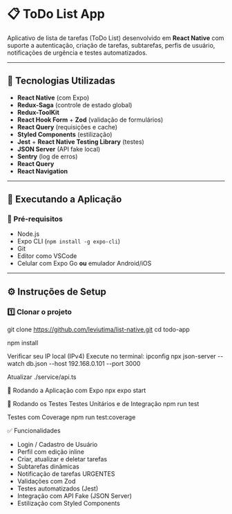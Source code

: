 # 📋 ToDo List App

Aplicativo de lista de tarefas (ToDo List) desenvolvido em **React Native** com suporte a autenticação, criação de tarefas, subtarefas, perfis de usuário, notificações de urgência e testes automatizados.

---

## 🧪 Tecnologias Utilizadas

- **React Native** (com Expo)
- **Redux-Saga** (controle de estado global)
- **Redux-ToolKit**
- **React Hook Form** + **Zod** (validação de formulários)
- **React Query** (requisições e cache)
- **Styled Components** (estilização)
- **Jest** + **React Native Testing Library** (testes)
- **JSON Server** (API fake local)
- **Sentry** (log de erros)
- **React Query**
- **React Navigation**
---

## 🚀 Executando a Aplicação

### 📱 Pré-requisitos

- Node.js
- Expo CLI (`npm install -g expo-cli`)
- Git
- Editor como VSCode
- Celular com Expo Go **ou** emulador Android/iOS

---

## ⚙️ Instruções de Setup

### 1️⃣ Clonar o projeto

git clone https://github.com/leviutima/list-native.git
cd todo-app

npm install 

Verificar seu IP local (IPv4)
  Execute no terminal:
  ipconfig
  npx json-server --watch db.json --host 192.168.0.101 --port 3000

Atualizar ./service/api.ts

📱 Rodando a Aplicação com Expo
npx expo start

🧪 Rodando os Testes
Testes Unitários e de Integração
npm run test

Testes com Coverage
npm run test:coverage

✅ Funcionalidades
 - Login / Cadastro de Usuário
 - Perfil com edição inline
 - Criar, atualizar e deletar tarefas
 - Subtarefas dinâmicas
 - Notificação de tarefas URGENTES
 - Validações com Zod
 - Testes automatizados (Jest)
 - Integração com API Fake (JSON Server)
 - Estilização com Styled Components
